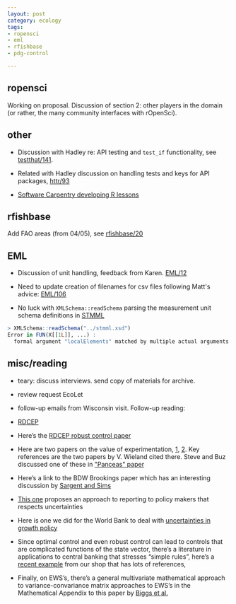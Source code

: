 ```yaml
---
layout: post
category: ecology
tags:
- ropensci
- eml
- rfishbase
- pdg-control

---
```


ropensci
--------



Working on proposal.  Discussion of section 2: other players in the domain (or rather, the many community interfaces with rOpenSci).


other
-----

- Discussion with Hadley re: API testing and `test_if` functionality, see [testthat/141](https://github.com/hadley/testthat/issues/141#issuecomment-39737034).

- Related with Hadley discussion on handling tests and keys for API packages, [httr/93](https://github.com/hadley/httr/issues/93)

- [Software Carpentry developing R lessons](http://software-carpentry.org/blog/2014/04/novice-r-discussion-summary.html)

rfishbase
---------

Add FAO areas (from 04/05), see [rfishbase/20](https://github.com/ropensci/rfishbase/issues/20)


EML
----

- Discussion of unit handling, feedback from Karen. [EML/12](https://github.com/ropensci/EML/issues/12#issuecomment-39697171)

- Need to update creation of filenames for csv files following Matt's advice: [EML/106](https://github.com/ropensci/EML/issues/106)

- No luck with `XMLSchema::readSchema` parsing the measurement unit schema definitions in [STMML](https://raw.githubusercontent.com/cboettig/eml/master/stmml.xsd)

```r
> XMLSchema::readSchema("../stmml.xsd")
Error in FUN(X[[1L]], ...) :
  formal argument "localElements" matched by multiple actual arguments
```




misc/reading
-------------

- teary: discuss interviews. send copy of materials for archive.
- review request EcoLet
- follow-up emails from Wisconsin visit.  Follow-up reading:



- [RDCEP](http://www.rdcep.org/people)

- Here’s the [RDCEP robust control paper](http://papers.ssrn.com/sol3/papers.cfm?abstract_id=2370657)

- Here are two papers on the value of experimentation, [1](http://onlinelibrary.wiley.com/doi/10.1111/j.1538-4616.2007.00016.x/abstract;jsessionid=29F390887AD667C409ACF504ECB50B34.f02t01?deniedAccessCustomisedMessage=&userIsAuthenticate), [2](
http://economics.yale.edu/sites/default/files/files/Workshops-Seminars/Macroeconomics/hansen-080926.pdf).  Key references are the two papers by V. Wieland cited there.  Steve and Buz discussed one of these in ["Panceas" paper](
http://www.pnas.org/content/104/39/15206.full.pdf+html)

-  Here’s a link to the BDW Brookings paper which has an interesting discussion by [Sargent and Sims](http://www.brookings.edu/~/media/projects/bpea/spring%202003/2003a_bpea_brock.pdf)

- [This one](http://www.sciencedirect.com/science/article/pii/S0304407605002277) proposes an approach to reporting to policy makers that respects uncertainties

- Here is one we did for the World Bank to deal with [uncertainties in growth policy](http://elibrary.worldbank.org/doi/abs/10.1093/wber/15.2.229?journalCode=wber)

- Since optimal control and even robust control can lead to controls that are complicated functions of the state vector, there’s a literature in applications to central banking that stresses “simple rules”, here’s a [recent example](http://www.sciencedirect.com/science/article/pii/S0304393207000591) from our shop that has lots of references,

- Finally, on EWS’s, there’s a general multivariate mathematical approach to variance-convariance matrix approaches to EWS’s in the Mathematical Appendix to this paper by [Biggs et al.](http://www.pnas.org/content/106/3/826.short)


